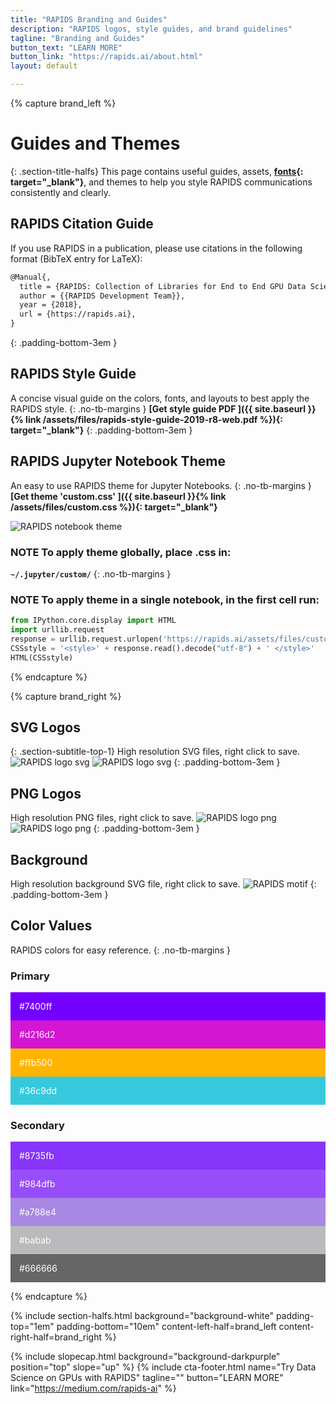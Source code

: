 ```yaml
---
title: "RAPIDS Branding and Guides"
description: "RAPIDS logos, style guides, and brand guidelines"
tagline: "Branding and Guides"
button_text: "LEARN MORE"
button_link: "https://rapids.ai/about.html"
layout: default

---
```


{% capture brand_left %}
# Guides and Themes
{: .section-title-halfs}
This page contains useful guides, assets, **[fonts](https://fonts.google.com/specimen/Open+Sans){: target="_blank"}**, and themes to help you style RAPIDS communications consistently and clearly. 

## <i class="far fa-bookmark"></i> RAPIDS Citation Guide
If you use RAPIDS in a publication, please use citations in the following format (BibTeX entry for LaTeX):
```tex
@Manual{,
  title = {RAPIDS: Collection of Libraries for End to End GPU Data Science},
  author = {{RAPIDS Development Team}},
  year = {2018},
  url = {https://rapids.ai},
}
```
{: .padding-bottom-3em }


## <i class="fas fa-book"></i> RAPIDS Style Guide
A concise visual guide on the colors, fonts, and layouts to best apply the RAPIDS style. 
{: .no-tb-margins }
**[Get style guide PDF <i class="fas fa-angle-double-right"></i>]({{ site.baseurl }}{% link /assets/files/rapids-style-guide-2019-r8-web.pdf %}){: target="_blank"}** 
{: .padding-bottom-3em }

## <i class="fab fa-css3"></i> RAPIDS Jupyter Notebook Theme
An easy to use RAPIDS theme for Jupyter Notebooks.
{: .no-tb-margins }
**[Get theme 'custom.css' <i class="fas fa-angle-double-right"></i>]({{ site.baseurl }}{% link /assets/files/custom.css %}){: target="_blank"}**

<img class="half-image-center" src="{{ site.baseurl }}{% link /assets/images/RAPIDStheme.png %}" alt="RAPIDS notebook theme">


### **NOTE** To apply theme globally, place .css in:
<i class="far fa-folder-open"></i> **`~/.jupyter/custom/`**
{: .no-tb-margins }

### **NOTE** To apply theme in a single notebook, in the first cell run:
```python
from IPython.core.display import HTML
import urllib.request
response = urllib.request.urlopen('https://rapids.ai/assets/files/custom.css')
CSSstyle = '<style>' + response.read().decode("utf-8") + ' </style>'
HTML(CSSstyle)
```
<!-- from https://gist.github.com/rlabbe/0a88151bbf3b4198151f -->

{% endcapture %}

{% capture brand_right %}
## <i class="fas fa-vector-square"></i> SVG Logos
{: .section-subtitle-top-1}
High resolution SVG files, right click to save.
<img class="half-image" src="{{ site.baseurl }}{% link /assets/images/RAPIDS-logo-purple.svg %}" alt="RAPIDS logo svg">
<img class="half-image" src="{{ site.baseurl }}{% link /assets/images/RAPIDS-logo-white.svg %}" alt="RAPIDS logo svg">
{: .padding-bottom-3em }


## <i class="far fa-file-image"></i> PNG Logos
High resolution PNG files, right click to save.
<img class="half-image" src="{{ site.baseurl }}{% link /assets/images/RAPIDS-logo-purple.png %}" alt="RAPIDS logo png">
<img class="half-image" src="{{ site.baseurl }}{% link /assets/images/RAPIDS-logo-white.png %}" alt="RAPIDS logo png">
{: .padding-bottom-3em }


## <i class="far fa-image"></i> Background
High resolution background SVG file, right click to save.
<img class="full-image" src="{{ site.baseurl }}{% link /assets/images/header-bg.svg %}" alt="RAPIDS motif">
{: .padding-bottom-3em }


## <i class="fas fa-palette"></i> Color Values
RAPIDS colors for easy reference.
{: .no-tb-margins }
### **Primary**
<div class="full-image" style="background-color:#7400ff; color: white; padding: 1em">#7400ff</div>
<div class="full-image" style="background-color:#d216d2; color: white; padding: 1em">#d216d2</div>
<div class="full-image" style="background-color:#ffb500; color: white; padding: 1em">#ffb500</div>
<div class="full-image" style="background-color:#36c9dd; color: white; padding: 1em">#36c9dd</div>

### **Secondary**
<div class="full-image" style="background-color:#8735fb; color: white; padding: 1em">#8735fb</div>
<div class="full-image" style="background-color:#984dfb; color: white; padding: 1em">#984dfb</div>
<div class="full-image" style="background-color:#a788e4; color: white; padding: 1em">#a788e4</div>
<div class="full-image" style="background-color:#bababc; color: white; padding: 1em">#babab</div>
<div class="full-image" style="background-color:#666666; color: white; padding: 1em">#666666</div>

{% endcapture %}


{% include section-halfs.html
    background="background-white" 
    padding-top="1em" padding-bottom="10em" 
    content-left-half=brand_left 
    content-right-half=brand_right
%} 

{% include slopecap.html 
    background="background-darkpurple" 
    position="top" 
    slope="up"
%}
{% include cta-footer.html 
name="Try Data Science on GPUs with RAPIDS" 
tagline=""
button="LEARN MORE"
link="https://medium.com/rapids-ai"
%}

